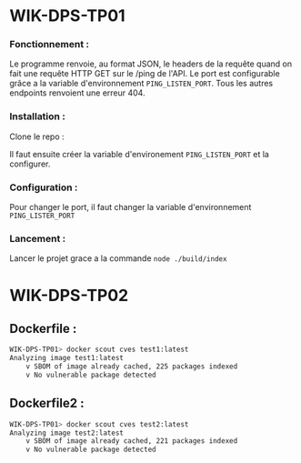 # WIK-DPS-TP01

### Fonctionnement : 

Le programme renvoie, au format JSON, le headers de la requête quand on fait une requête HTTP GET sur le /ping de l'API. Le port est configurable grâce a la variable d'environnement `PING_LISTEN_PORT`. Tous les autres endpoints renvoient une erreur 404.

### Installation :

Clone le repo : 

Il faut ensuite créer la variable d'environement `PING_LISTEN_PORT` et la configurer.

### Configuration :

Pour changer le port, il faut changer la variable d'environnement `PING_LISTER_PORT`

### Lancement :

Lancer le projet grace a la commande ` node ./build/index `


# WIK-DPS-TP02

## Dockerfile :

```bash
WIK-DPS-TP01> docker scout cves test1:latest
Analyzing image test1:latest
    v SBOM of image already cached, 225 packages indexed
    v No vulnerable package detected
``` 
## Dockerfile2 :

```bash
WIK-DPS-TP01> docker scout cves test2:latest
Analyzing image test2:latest
    v SBOM of image already cached, 221 packages indexed
    v No vulnerable package detected
```